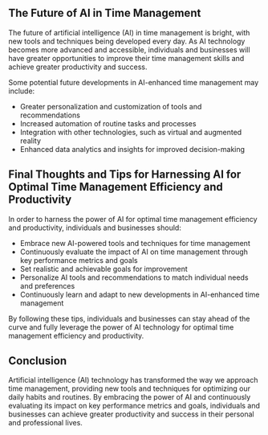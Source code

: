
The Future of AI in Time Management
-----------------------------------

The future of artificial intelligence (AI) in time management is bright, with new tools and techniques being developed every day. As AI technology becomes more advanced and accessible, individuals and businesses will have greater opportunities to improve their time management skills and achieve greater productivity and success.

Some potential future developments in AI-enhanced time management may include:

* Greater personalization and customization of tools and recommendations
* Increased automation of routine tasks and processes
* Integration with other technologies, such as virtual and augmented reality
* Enhanced data analytics and insights for improved decision-making

Final Thoughts and Tips for Harnessing AI for Optimal Time Management Efficiency and Productivity
-------------------------------------------------------------------------------------------------

In order to harness the power of AI for optimal time management efficiency and productivity, individuals and businesses should:

* Embrace new AI-powered tools and techniques for time management
* Continuously evaluate the impact of AI on time management through key performance metrics and goals
* Set realistic and achievable goals for improvement
* Personalize AI tools and recommendations to match individual needs and preferences
* Continuously learn and adapt to new developments in AI-enhanced time management

By following these tips, individuals and businesses can stay ahead of the curve and fully leverage the power of AI technology for optimal time management efficiency and productivity.

Conclusion
----------

Artificial intelligence (AI) technology has transformed the way we approach time management, providing new tools and techniques for optimizing our daily habits and routines. By embracing the power of AI and continuously evaluating its impact on key performance metrics and goals, individuals and businesses can achieve greater productivity and success in their personal and professional lives.
